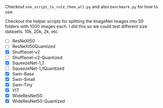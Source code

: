 ##

Checkout `one_script_to_rule_them_all.py`
and also `benchmark.py` for how to use.

Checkout the helper scripts for splitting the ImageNet images into
50 folders with 1000 images each. I did this so we could test different
size datasets. 10k, 20k, 2k, etc.

- [ ] ResNeXt50
- [ ] ResNeXt50Quantized
- [X] Shufflenet-v2
- [ ] Shufflenet-v2-Quantized
- [X] SqueezeNet-1_1
- [ ] SqueezeNet-1_1Quantized
- [X] Swin-Base
- [X] Swin-Small
- [X] Swin-Tiny
- [X] VIT
- [X] WideResNet50
- [X] WideResNet50-Quantized